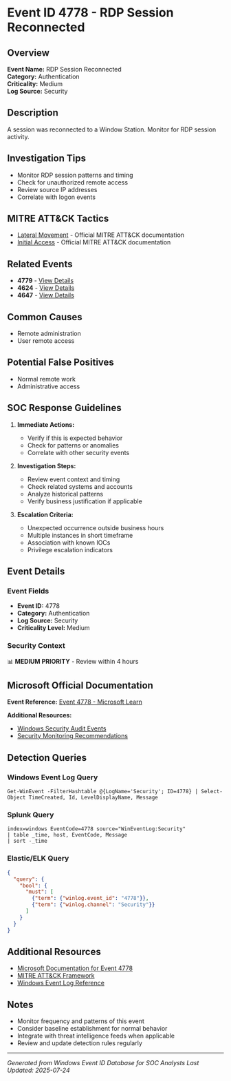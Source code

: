 # Event ID 4778 - RDP Session Reconnected

## Overview
**Event Name:** RDP Session Reconnected  
**Category:** Authentication  
**Criticality:** Medium  
**Log Source:** Security  

## Description
A session was reconnected to a Window Station. Monitor for RDP session activity.

## Investigation Tips
- Monitor RDP session patterns and timing
- Check for unauthorized remote access
- Review source IP addresses
- Correlate with logon events

## MITRE ATT&CK Tactics
- [Lateral Movement](https://attack.mitre.org/tactics/TA0008/) - Official MITRE ATT&CK documentation
- [Initial Access](https://attack.mitre.org/tactics/TA0001/) - Official MITRE ATT&CK documentation

## Related Events
- **4779** - [View Details](4779.md)
- **4624** - [View Details](4624.md)
- **4647** - [View Details](4647.md)

## Common Causes
- Remote administration
- User remote access

## Potential False Positives
- Normal remote work
- Administrative access

## SOC Response Guidelines
1. **Immediate Actions:**
   - Verify if this is expected behavior
   - Check for patterns or anomalies
   - Correlate with other security events

2. **Investigation Steps:**
   - Review event context and timing
   - Check related systems and accounts
   - Analyze historical patterns
   - Verify business justification if applicable

3. **Escalation Criteria:**
   - Unexpected occurrence outside business hours
   - Multiple instances in short timeframe
   - Association with known IOCs
   - Privilege escalation indicators

## Event Details

### Event Fields
- **Event ID:** 4778
- **Category:** Authentication
- **Log Source:** Security
- **Criticality Level:** Medium

### Security Context
📊 **MEDIUM PRIORITY** - Review within 4 hours

## Microsoft Official Documentation
**Event Reference:** [Event 4778 - Microsoft Learn](https://learn.microsoft.com/en-us/previous-versions/windows/it-pro/windows-10/security/threat-protection/auditing/event-4778)

**Additional Resources:**
- [Windows Security Audit Events](https://learn.microsoft.com/en-us/windows/security/threat-protection/auditing/audit-events)
- [Security Monitoring Recommendations](https://learn.microsoft.com/en-us/windows-server/identity/ad-ds/plan/appendix-l--events-to-monitor)

## Detection Queries

### Windows Event Log Query
```
Get-WinEvent -FilterHashtable @{LogName='Security'; ID=4778} | Select-Object TimeCreated, Id, LevelDisplayName, Message
```

### Splunk Query
```spl
index=windows EventCode=4778 source="WinEventLog:Security"
| table _time, host, EventCode, Message
| sort -_time
```

### Elastic/ELK Query
```json
{
  "query": {
    "bool": {
      "must": [
        {"term": {"winlog.event_id": "4778"}},
        {"term": {"winlog.channel": "Security"}}
      ]
    }
  }
}
```

## Additional Resources
- [Microsoft Documentation for Event 4778](https://docs.microsoft.com/en-us/windows/security/threat-protection/auditing/event-4778)
- [MITRE ATT&CK Framework](https://attack.mitre.org/)
- [Windows Event Log Reference](https://docs.microsoft.com/en-us/windows/win32/eventlog/event-logging)

## Notes
- Monitor frequency and patterns of this event
- Consider baseline establishment for normal behavior
- Integrate with threat intelligence feeds when applicable
- Review and update detection rules regularly

---
*Generated from Windows Event ID Database for SOC Analysts*
*Last Updated: 2025-07-24*